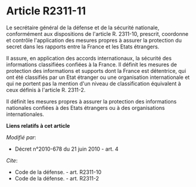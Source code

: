 # Article R2311-11

Le secrétaire général de la défense et de la sécurité nationale, conformément aux dispositions de l'article R. 2311-10,
prescrit, coordonne et contrôle l'application des mesures propres à assurer la protection du secret dans les rapports entre
la France et les Etats étrangers. 

Il assure, en application des accords internationaux, la sécurité des informations classifiées confiées à la France. Il
définit les mesures de protection des informations et supports dont la France est détentrice, qui ont été classifiés par un
Etat étranger ou une organisation internationale et qui ne portent pas la mention d'un niveau de classification équivalent à
ceux définis à l'article R. 2311-2. 

Il définit les mesures propres à assurer la protection des informations nationales confiées à des Etats étrangers ou à des
organisations internationales.

**Liens relatifs à cet article**

_Modifié par_:

  - Décret n°2010-678 du 21 juin 2010 - art. 4

_Cite_:

  - Code de la défense. - art. R2311-10
  - Code de la défense. - art. R2311-2
